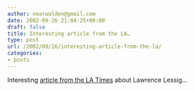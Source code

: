 ```yaml
---
author: nearwalden@gmail.com
date: 2002-09-26 21:04:25+00:00
draft: false
title: Interesting article from the LA…
type: post
url: /2002/09/26/interesting-article-from-the-la/
categories:
- posts
---
```


Interesting [article from the LA Times](//www.latimes.com/templates/misc/printstory.jsp?slug=la%2Dtm%2Dcopyright38sep22001450') about Lawrence Lessig…



